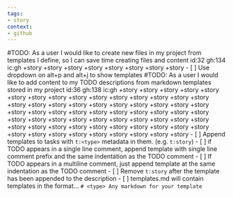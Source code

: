 ```yaml
---
tags:
- story
context:
- github
---
```

#TODO: As a user I would like to create new files in my project from templates I define, so I can save time creating files and content id:32 gh:134 ic:gh +story +story +story +story +story +story +story +story
         - [ ] Use dropdown on alt+p and alt+j to show templates
#TODO: As a user I would like to add content to my TODO descriptions from markdown templates stored in my project id:36 gh:138 ic:gh +story +story +story +story +story +story +story +story +story +story +story +story +story +story +story +story +story +story +story +story +story +story +story +story +story +story +story +story +story +story +story +story +story +story +story +story +story +story +story +story +story +story +story +story +story +story +story +story +story +story +story +story +story +story +story +story +story +story +story +story +story +story +story +story
       - [ ] Append templates to tasks with `t:<type>` metadata in them. (e.g. `t:story`)
          - [ ] if TODO appears in a single line comment, append template with single line comment prefix and the same indentation as the TODO comment
          - [ ] If TODO appears in a multiline comment, just append template at the same indentation as the TODO comment
          - [ ] Remove `t:story` after the template has been appended to the description
       - [ ] templates.md will contain templates in the format...
        ```
        # <type>
        Any markdown for your template
        ```
